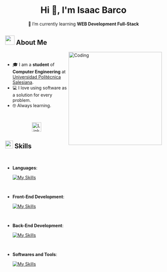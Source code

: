 <h1 align="center">Hi 👋, I'm Isaac Barco</h1>

<p align="center">
    🌱 I’m currently learning <strong>WEB Development Full-Stack</strong>
</p>

## <img src="https://github.com/7oSkaaa/7oSkaaa/blob/main/Images/about_me.gif?raw=true" width="30px"> About Me 

<img align="right" alt="Coding" width="300" src="https://cdn.dribbble.com/users/4382412/screenshots/15633275/media/085a014ebebde73e5cd510c93941f49a.gif">

<br>

- 🎓 I am a <strong>student</strong> of <strong>Computer Engineering</strong> at <a href="https://computaciongye.ups.edu.ec" target="_blank">Universidad Politécnica Salesiana</a>.
- 💻 I love using software as a solution for every problem.
- 🤓 Always learning.


<br>

<p align="center">
    <a href="https://www.linkedin.com/in/isaacbarco" target="_blank">
        <img src="https://cdn-icons-png.flaticon.com/512/174/174857.png" alt="LinkedIn" width="30" height="30" />
    </a>
</p>

## <img src="https://media2.giphy.com/media/QssGEmpkyEOhBCb7e1/giphy.gif?cid=ecf05e47a0n3gi1bfqntqmob8g9aid1oyj2wr3ds3mg700bl&rid=giphy.gif" width ="25"><b> Skills</b>
<br>

<p align="center">

- **Languages**:

    [![My Skills](https://skillicons.dev/icons?i=js,py)](https://skillicons.dev)

<br>   
    
- **Front-End Development**:

    [![My Skills](https://skillicons.dev/icons?i=html,css,js,react)](https://skillicons.dev)

<br>

- **Back-End Development**:

    [![My Skills](https://skillicons.dev/icons?i=nodejs)](https://skillicons.dev)
<br>

- **Softwares and Tools**:
    
    [![My Skills](https://skillicons.dev/icons?i=git,github,vscode,linux)](https://skillicons.dev)


</p>
